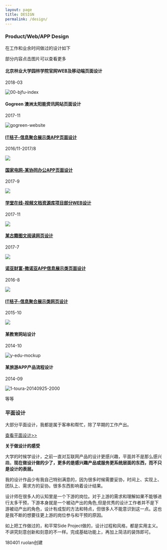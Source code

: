 ```yaml
---
layout: page
title: DESIGN
permalink: /design/
---
```

### Product/Web/APP Design

在工作和业余时间做过的设计如下

部分内容点击图片可以查看更多

>
#### 北京林业大学园林学院官网WEB及移动端页面设计
2018-03

![00-bjfu-index](https://i.imgur.com/s7StYqk.jpg)


>
#### Gogreen 澳洲太阳能资讯网站页面设计
2017-11

![gogreen-website](https://i.imgur.com/22vesSX.jpg)

>
#### [IT桔子-信息聚合展示类APP页面设计](https://ruolan.github.io/design/2017/09/10/itjuzi-app-design.html/)
2016/11-2017/8

[![](https://i.imgur.com/E00NQWS.jpg)](https://ruolan.github.io/design/2017/09/10/itjuzi-app-design.html/)

>
#### [国家电网-某协同办公APP页面设计](https://ruolan.github.io/design/2017/08/10/national-grid-app.html/)
2017-9

[![](https://i.imgur.com/7Ez8GMB.jpg)](https://ruolan.github.io/design/2017/08/10/national-grid-app.html/)

>
#### [学堂在线-视频文档资源库项目部分WEB设计](https://ruolan.github.io/design/2017/10/10/xuetangx-mooc-website-design.html)
2017-11

[![](https://i.imgur.com/rItXC3l.jpg)](https://ruolan.github.io/design/2017/10/10/xuetangx-mooc-website-design.html)

>
#### [某古籍图文阅读网页设计](https://ruolan.github.io/design/2017/07/10/book-reading-website-design.html/)
2017-7

[![](https://i.imgur.com/N7EuQKV.jpg)](https://ruolan.github.io/design/2017/07/10/book-reading-website-design.html/)

>
#### [诺亚财富-微诺亚APP信息展示类页面设计](https://ruolan.github.io/design/2016/08/10/noah-website-app-design.html/)
2016-8

[![](https://i.imgur.com/Yb3LuiT.jpg)](https://ruolan.github.io/design/2016/08/10/noah-website-app-design.html/)

>
#### [IT桔子-信息聚合展示类网页设计](https://ruolan.github.io/design/2015/11/10/itjuzi-website-design.html)
2015-10

[![](https://i.imgur.com/lK0rZxc.jpg)](https://ruolan.github.io/design/2015/11/10/itjuzi-website-design.html)

>
#### 某教育网站设计
2014-10

![y-edu-mockup](https://i.imgur.com/nP45CBg.jpg)

>
#### 某旅游APP产品流程设计
2014-09

![1-toura-20140925-2000](https://i.imgur.com/1ndkxvZ.jpg)

等等



### 平面设计

大部分平面设计，我都是属于客串和帮忙，除了早期的工作产出。

[查看平面设计>>](https://ruolan.github.io//design/2018/03/01/graphic-design.html/)


**关于做设计的感受**

大学的时候学设计，之前一直对互联网产品的设计更感兴趣，平面并不是那么感兴趣。**现在做设计做的少了，更多的是感兴趣产品或服务更系统层面的东西，而不只是设计的表层。**

我的设计作品少有我自己特别满意的，因为很多时候需要妥协，时间上、实现上、团队上、需求方的妥协。很多东西影响着设计结果。

设计师在很多人的认知里是一个下游的岗位。对于上游的需求和理解如果不能够进行太多干预，下游本身就是一个被动产出的角色,但是优秀的设计工作者并不是下游被动产出的角色，设计有成型的方法和特点，但很多人不能意识到这一点。这也是我不断的想要往更上游的岗位参与和干预的原因。

如上把工作做过的，和平常Side Project做的，设计过程和风格，都是实用主义。不讲究刻意创新和刻意的不一样。完成基础功能上，再加上简洁的装饰即可。


180401 ruolan创建
